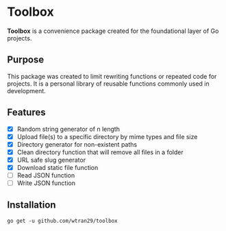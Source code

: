 # Toolbox

 <b>Toolbox</b> is a convenience package created for the foundational layer of Go projects.

## Purpose

This package was created to limit rewriting functions or repeated code for projects. It is a personal library of reusable functions commonly used in development.

## Features
- [X] Random string generator of n length
- [X] Upload file(s) to a specific directory by mime types and file size
- [X] Directory generator for non-existent paths
- [X] Clean directory function that will remove all files in a folder
- [X] URL safe slug generator
- [X] Download static file function
- [ ] Read JSON function
- [ ] Write JSON function

## Installation

`go get -u github.com/wtran29/toolbox`